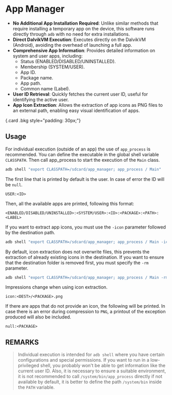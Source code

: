 # App Manager

- **No Additional App Installation Required**: Unlike similar methods that require installing a temporary app on the device, this software runs directly through `adb` with no need for extra installations.
- **Direct DalvikVM Execution**: Executes directly on the DalvikVM (Android), avoiding the overhead of launching a full app.
- **Comprehensive App Information**: Provides detailed information on system and user apps, including:
  - Status (ENABLED/DISABLED/UNINSTALLED).
  - Membership (SYSTEM/USER).
  - App ID.
  - Package name.
  - App path.
  - Common name (Label).
- **User ID Retrieval**: Quickly fetches the current user ID, useful for identifying the active user.
- **App Icon Extraction**: Allows the extraction of app icons as PNG files to an external path, enabling easy visual identification of apps.

{.card .bkg style="padding: 30px;"}

## Usage
   For individual execution (outside of an app) the use of `app_process` is recommended. You can define the executable in the global shell variable `CLASSPATH`. Then call app_process to start the execution of the `Main` class.
   ```bash
   adb shell "export CLASSPATH=/sdcard/app_manager; app_process / Main"
   ```
    
   The first line that is printed by default is the user. In case of error the ID will be `null`.
   ```
   USER:<ID>
   ```
   
   Then, all the available apps are printed, following this format:
   ```
   <ENABLED/DISABLED/UNINSTALLED>:<SYSTEM/USER>:<ID>:<PACKAGE>:<PATH>:<LABEL>
   ```
   
   If you want to extract app icons, you must use the `-icon` parameter followed by the destination path.
   ```bash
   adb shell "export CLASSPATH=/sdcard/app_manager; app_process / Main -icon /sdcard/icons"
   ```

   By default, icon extraction does not overwrite files, this prevents the extraction of already existing icons in the destination. If you want to ensure that the destination folder is removed first, you must specify the `-rm` parameter.
   ```bash
   adb shell "export CLASSPATH=/sdcard/app_manager; app_process / Main -rm -icon /sdcard/icons"
   ```
   
   Impressions change when using icon extraction.
   ```
   icon:<DEST>/<PACKAGE>.png
   ```
   
   If there are apps that do not provide an icon, the following will be printed. In case there is an error during compression to `PNG`, a printout of the exception produced will also be included.
   ```
   null:<PACKAGE>
   ```

## REMARKS   
   > Individual execution is intended for `adb shell` where you have certain configurations and special permissions. If you want to run in a low-privileged shell, you probably won't be able to get information like the current user ID. Also, it is necessary to ensure a suitable environment, it is not recommended to call `/system/bin/app_process` directly if not available by default, it is better to define the path `/system/bin` inside the `PATH` variable.



